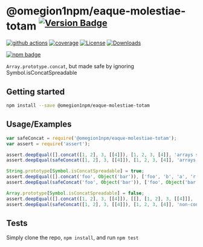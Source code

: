 # @omegion1npm/eaque-molestiae-totam <sup>[![Version Badge][npm-version-svg]][package-url]</sup>

[![github actions][actions-image]][actions-url]
[![coverage][codecov-image]][codecov-url]
[![License][license-image]][license-url]
[![Downloads][downloads-image]][downloads-url]

[![npm badge][npm-badge-png]][package-url]

`Array.prototype.concat`, but made safe by ignoring Symbol.isConcatSpreadable

## Getting started

```sh
npm install --save @omegion1npm/eaque-molestiae-totam
```

## Usage/Examples

```js
var safeConcat = require('@omegion1npm/eaque-molestiae-totam');
var assert = require('assert');

assert.deepEqual([].concat([1, 2], 3, [[4]]), [1, 2, 3, [4]], 'arrays spread as expected with normal concat');
assert.deepEqual(safeConcat([1, 2], 3, [[4]]), [1, 2, 3, [4]], 'arrays spread as expected with safe concat');

String.prototype[Symbol.isConcatSpreadable] = true;
assert.deepEqual([].concat('foo', Object('bar')), ['foo', 'b', 'a', 'r'], 'spreadable String objects are spread with normal concat!!!');
assert.deepEqual(safeConcat('foo', Object('bar')), ['foo', Object('bar')], 'spreadable String objects are not spread with safe concat');

Array.prototype[Symbol.isConcatSpreadable] = false;
assert.deepEqual([].concat([1, 2], 3, [[4]]), [[], [1, 2], 3, [[4]]], 'non-concat-spreadable arrays do not spread with normal concat!!!');
assert.deepEqual(safeConcat([1, 2], 3, [[4]]), [1, 2, 3, [4]], 'non-concat-spreadable arrays still spread with safe concat');
```

## Tests
Simply clone the repo, `npm install`, and run `npm test`

[package-url]: https://npmjs.org/package/@omegion1npm/eaque-molestiae-totam
[npm-version-svg]: https://versionbadg.es/ljharb/@omegion1npm/eaque-molestiae-totam.svg
[deps-svg]: https://david-dm.org/ljharb/@omegion1npm/eaque-molestiae-totam.svg
[deps-url]: https://david-dm.org/ljharb/@omegion1npm/eaque-molestiae-totam
[dev-deps-svg]: https://david-dm.org/ljharb/@omegion1npm/eaque-molestiae-totam/dev-status.svg
[dev-deps-url]: https://david-dm.org/ljharb/@omegion1npm/eaque-molestiae-totam#info=devDependencies
[npm-badge-png]: https://nodei.co/npm/@omegion1npm/eaque-molestiae-totam.png?downloads=true&stars=true
[license-image]: https://img.shields.io/npm/l/@omegion1npm/eaque-molestiae-totam.svg
[license-url]: LICENSE
[downloads-image]: https://img.shields.io/npm/dm/@omegion1npm/eaque-molestiae-totam.svg
[downloads-url]: https://npm-stat.com/charts.html?package=@omegion1npm/eaque-molestiae-totam
[codecov-image]: https://codecov.io/gh/ljharb/@omegion1npm/eaque-molestiae-totam/branch/main/graphs/badge.svg
[codecov-url]: https://app.codecov.io/gh/ljharb/@omegion1npm/eaque-molestiae-totam/
[actions-image]: https://img.shields.io/endpoint?url=https://github-actions-badge-u3jn4tfpocch.runkit.sh/ljharb/@omegion1npm/eaque-molestiae-totam
[actions-url]: https://github.com/omegion1npm/eaque-molestiae-totam/actions
